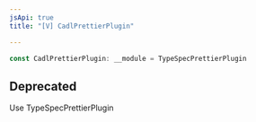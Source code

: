```yaml
---
jsApi: true
title: "[V] CadlPrettierPlugin"

---
```

```ts
const CadlPrettierPlugin: __module = TypeSpecPrettierPlugin
```

## Deprecated

Use TypeSpecPrettierPlugin
